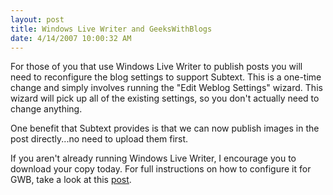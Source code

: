 ```yaml
---
layout: post
title: Windows Live Writer and GeeksWithBlogs
date: 4/14/2007 10:00:32 AM
---
```


For those of you that use Windows Live Writer to publish posts you will need to reconfigure the blog settings to support Subtext. This is a one-time change and simply involves running the "Edit Weblog Settings" wizard. This wizard will pick up all of the existing settings, so you don't actually need to change anything.

One benefit that Subtext provides is that we can now publish images in the post directly...no need to upload them first.

If you aren't already running Windows Live Writer, I encourage you to download your copy today. For full instructions on how to configure it for GWB, take a look at this [post](http://geekswithblogs.net/sdorman/archive/2006/08/24/89164.aspx).
